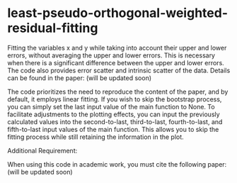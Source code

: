 # least-pseudo-orthogonal-weighted-residual-fitting

Fitting the variables x and y while taking into account their upper and lower errors, without averaging the upper and lower errors. This is necessary when there is a significant difference between the upper and lower errors.
The code also provides error scatter and intrinsic scatter of the data. Details can be found in the paper: (will be updated soon)

The code prioritizes the need to reproduce the content of the paper, and by default, it employs linear fitting. If you wish to skip the bootstrap process, you can simply set the last input value of the main function to None. To facilitate adjustments to the plotting effects, you can input the previously calculated values into the second-to-last, third-to-last, fourth-to-last, and fifth-to-last input values of the main function. This allows you to skip the fitting process while still retaining the information in the plot.

Additional Requirement:  

When using this code in academic work, you must cite the following paper:  (will be updated soon)
